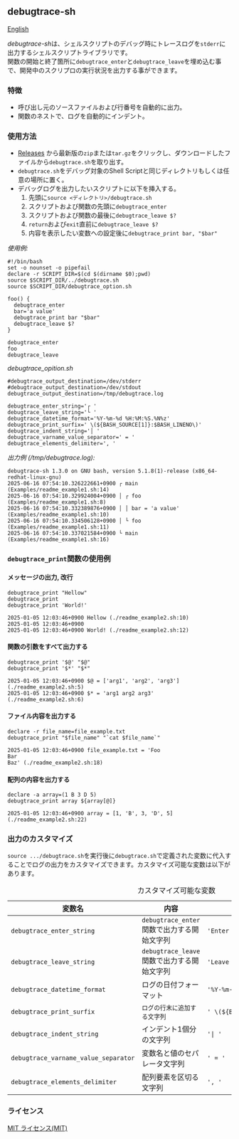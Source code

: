 ## debugtrace-sh

[English](README.md)

*debugtrace-sh*は、シェルスクリプトのデバッグ時にトレースログを`stderr`に出力するシェルスクリプトライブラリです。  
関数の開始と終了箇所に`debugtrace_enter`と`debugtrace_leave`を埋め込む事で、開発中のスクリプロの実行状況を出力する事ができます。

### 特徴

* 呼び出し元のソースファイルおよび行番号を自動的に出力。
* 関数のネストで、ログを自動的にインデント。

### 使用方法

* [Releases](https://github.com/MasatoKokubo/debugtrace-bash/releases) から最新版の`zip`または`tar.gz`をクリックし、ダウンロードしたファイルから`debugtrace.sh`を取り出す。
* `debugtrace.sh`をデバッグ対象のShell Scriptと同じディレクトリもしくは任意の場所に置く。
* デバッグログを出力したいスクリプトに以下を挿入する。
  1. 先頭に`source <ディレクトリ>/debugtrace.sh`
  1. スクリプトおよび関数の先頭に`debugtrace_enter`
  1. スクリプトおよび関数の最後に`debugtrace_leave $?`
  1. `return`および`exit`直前に`debugtrace_leave $?`
  1. 内容を表示したい変数への設定後に`debugtrace_print bar, "$bar"`

_使用例:_
```shell
#!/bin/bash
set -o nounset -o pipefail
declare -r SCRIPT_DIR=$(cd $(dirname $0);pwd)
source $SCRIPT_DIR/../debugtrace.sh
source $SCRIPT_DIR/debugtrace_option.sh

foo() {
  debugtrace_enter
  bar='a value'
  debugtrace_print bar "$bar"
  debugtrace_leave $?
}

debugtrace_enter
foo
debugtrace_leave
```

_debugtrace_opition.sh_
```shell
#debugtrace_output_destination=/dev/stderr
#debugtrace_output_destination=/dev/stdout
debugtrace_output_destination=/tmp/debugtrace.log

debugtrace_enter_string='┌ '
debugtrace_leave_string='└ '
debugtrace_datetime_format='%Y-%m-%d %H:%M:%S.%N%z'
debugtrace_print_surfix=' \(${BASH_SOURCE[1]}:$BASH_LINENO\)'
debugtrace_indent_string='│ '
debugtrace_varname_value_separator=' = '
debugtrace_elements_delimiter=', '
```

_出力例 (/tmp/debugtrace.log):_
```log
debugtrace-sh 1.3.0 on GNU bash, version 5.1.8(1)-release (x86_64-redhat-linux-gnu)
2025-06-16 07:54:10.326222661+0900 ┌ main (Examples/readme_example1.sh:14)
2025-06-16 07:54:10.329924004+0900 │ ┌ foo (Examples/readme_example1.sh:8)
2025-06-16 07:54:10.332389876+0900 │ │ bar = 'a value' (Examples/readme_example1.sh:10)
2025-06-16 07:54:10.334506128+0900 │ └ foo (Examples/readme_example1.sh:11)
2025-06-16 07:54:10.337021584+0900 └ main (Examples/readme_example1.sh:16)
```

### `debugtrace_print`関数の使用例

#### メッセージの出力, 改行
```shell
debugtrace_print "Hellow"
debugtrace_print
debugtrace_print 'World!'
```
```log
2025-01-05 12:03:46+0900 Hellow (./readme_example2.sh:10)
2025-01-05 12:03:46+0900 
2025-01-05 12:03:46+0900 World! (./readme_example2.sh:12)
```

#### 関数の引数をすべて出力する
```shell
debugtrace_print '$@' "$@"
debugtrace_print '$*' "$*"
```
```log
2025-01-05 12:03:46+0900 $@ = ['arg1', 'arg2', 'arg3'] (./readme_example2.sh:5)
2025-01-05 12:03:46+0900 $* = 'arg1 arg2 arg3' (./readme_example2.sh:6)
```

#### ファイル内容を出力する
```shell
declare -r file_name=file_example.txt
debugtrace_print "$file_name" "`cat $file_name`"
```
```log
2025-01-05 12:03:46+0900 file_example.txt = 'Foo
Bar
Baz' (./readme_example2.sh:18)
```

#### 配列の内容を出力する
```shell
declare -a array=(1 B 3 D 5)
debugtrace_print array ${array[@]}
```
```log
2025-01-05 12:03:46+0900 array = [1, 'B', 3, 'D', 5] (./readme_example2.sh:22)
```

### 出力のカスタマイズ
`source .../debugtrace.sh`を実行後に`debugtrace.sh`で定義された変数に代入することでログの出力をカスタマイズできます。カスタマイズ可能な変数は以下があります。
<table>
  <caption>カスタマイズ可能な変数</caption>
  <thead>
    <tr><th>変数名</th><th>内容</th><th>初期値</tr>
  </thead>
  <tr>
    <td><code>debugtrace_enter_string</code></td>
    <td><code>debugtrace_enter</code>関数で出力する開始文字列</td>
    <td><code>'Enter '</code></td>
  </tr>
  <tr>
    <td><code>debugtrace_leave_string</code></td>
    <td><code>debugtrace_leave</code>関数で出力する開始文字列</td>
    <td><code>'Leave '</td>
  </tr>
  <tr>
    <td><code>debugtrace_datetime_format</code></td>
    <td>ログの日付フォーマット</td>
    <td><code>'%Y-%m-%d %H:%M:%S%z'</td>
  </tr>
  <tr>
    <td><code>debugtrace_print_surfix</code></td>
    <td><code>ログの行末に追加する文字列</td>
    <td><code style="white-space:nowrap">' \(${BASH_SOURCE[1]}:$BASH_LINENO\)'</td>
  </tr>
  <tr>
    <td><code>debugtrace_indent_string</code></td>
    <td>インデント1個分の文字列</td>
    <td><code>'| '</code></td>
  </tr>
  <tr>
    <td><code>debugtrace_varname_value_separator</code></td>
    <td>変数名と値のセパレータ文字列</td>
    <td><code>' = '</code></td>
  </tr>
  <tr>
    <td><code>debugtrace_elements_delimiter</code></td>
    <td>配列要素を区切る文字列</td>
    <td><code>', '</code></td>
  </tr>
</table>

### ライセンス
[MIT ライセンス(MIT)](LICENSE)

